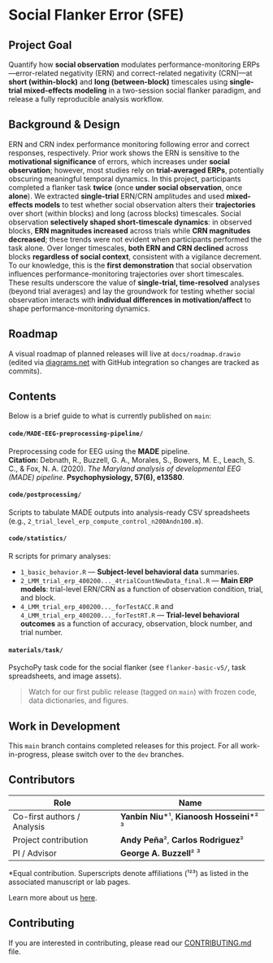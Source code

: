 # Social Flanker Error (SFE)

## Project Goal
Quantify how **social observation** modulates performance-monitoring ERPs—error-related negativity (ERN) and correct-related negativity (CRN)—at **short (within-block)** and **long (between-block)** timescales using **single-trial mixed-effects modeling** in a two-session social flanker paradigm, and release a fully reproducible analysis workflow.

## Background & Design
ERN and CRN index performance monitoring following error and correct responses, respectively. Prior work shows the ERN is sensitive to the **motivational significance** of errors, which increases under **social observation**; however, most studies rely on **trial-averaged ERPs**, potentially obscuring meaningful temporal dynamics. In this project, participants completed a flanker task **twice** (once **under social observation**, once **alone**). We extracted **single-trial** ERN/CRN amplitudes and used **mixed-effects models** to test whether social observation alters their **trajectories** over short (within blocks) and long (across blocks) timescales. Social observation **selectively shaped short-timescale dynamics**: in observed blocks, **ERN magnitudes increased** across trials while **CRN magnitudes decreased**; these trends were not evident when participants performed the task alone. Over longer timescales, **both ERN and CRN declined** across blocks **regardless of social context**, consistent with a vigilance decrement. To our knowledge, this is the **first demonstration** that social observation influences performance-monitoring trajectories over short timescales. These results underscore the value of **single-trial, time-resolved** analyses (beyond trial averages) and lay the groundwork for testing whether social observation interacts with **individual differences in motivation/affect** to shape performance-monitoring dynamics.

## Roadmap
A visual roadmap of planned releases will live at `docs/roadmap.drawio` (edited via [diagrams.net](https://app.diagrams.net/) with GitHub integration so changes are tracked as commits).

## Contents
Below is a brief guide to what is currently published on `main`:

#### `code/MADE-EEG-preprocessing-pipeline/`
Preprocessing code for EEG using the **MADE** pipeline.  
**Citation:** Debnath, R., Buzzell, G. A., Morales, S., Bowers, M. E., Leach, S. C., & Fox, N. A. (2020). *The Maryland analysis of developmental EEG (MADE) pipeline*. **Psychophysiology, 57(6), e13580**.

#### `code/postprocessing/`
Scripts to tabulate MADE outputs into analysis-ready CSV spreadsheets (e.g., `2_trial_level_erp_compute_control_n200Andn100.m`).

#### `code/statistics/`
R scripts for primary analyses:
- `1_basic_behavior.R` — **Subject-level behavioral data** summaries.
- `2_LMM_trial_erp_400200..._4trialCountNewData_final.R` — **Main ERP models**: trial-level ERN/CRN as a function of observation condition, trial, and block.
- `4_LMM_trial_erp_400200..._forTestACC.R` and `4_LMM_trial_erp_400200..._forTestRT.R` — **Trial-level behavioral outcomes** as a function of accuracy, observation, block number, and trial number.

#### `materials/task/`
PsychoPy task code for the social flanker (see `flanker-basic-v5/`, task spreadsheets, and image assets).

> Watch for our first public release (tagged on `main`) with frozen code, data dictionaries, and figures.

## Work in Development
This `main` branch contains completed releases for this project. For all work-in-progress, please switch over to the `dev` branches.

## Contributors
| Role | Name |
| --- | --- |
| Co-first authors / Analysis | **Yanbin Niu**\*¹, **Kianoosh Hosseini**\*² ³ |
| Project contribution | **Andy Peña**², **Carlos Rodriguez**² |
| PI / Advisor | **George A. Buzzell**² ³ |

\*Equal contribution. Superscripts denote affiliations (¹²³) as listed in the associated manuscript or lab pages.

Learn more about us [here](https://www.ndclab.com/people).

## Contributing
If you are interested in contributing, please read our [CONTRIBUTING.md](CONTRIBUTING.md) file.

